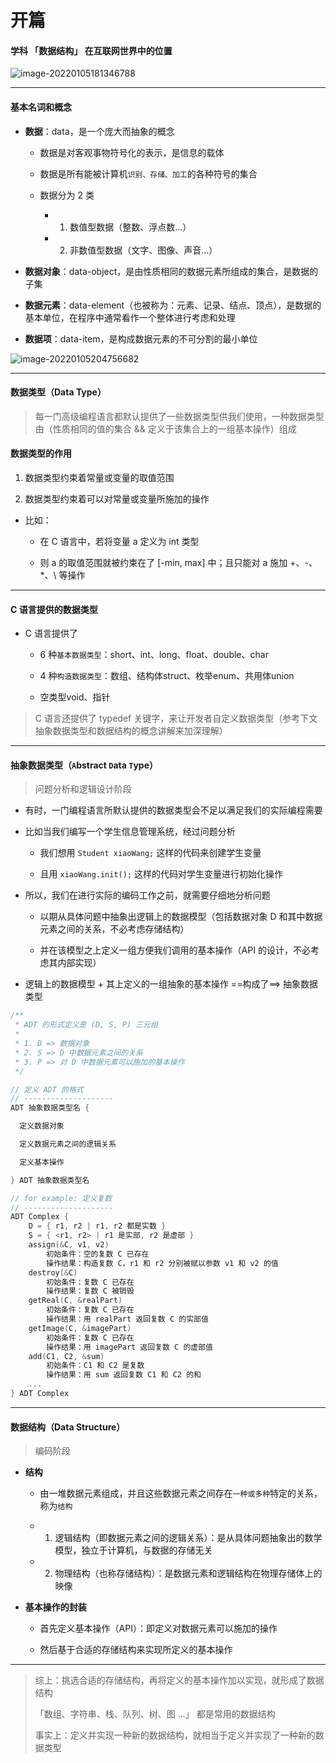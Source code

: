 # 开篇

#### 学科 「数据结构」 在互联网世界中的位置

![image-20220105181346788](https://gitee.com/pj-l/imgs-1/raw/master/screenShot/image-20220105181346788.png)

---

#### 基本名词和概念

- **数据**：data，是一个庞大而抽象的概念

  - 数据是对客观事物符号化的表示，是信息的载体

  - 数据是所有能被计算机`识别、存储、加工`的各种符号的集合

  - 数据分为 2 类

    - 1. 数值型数据（整数、浮点数...）

    - 2. 非数值型数据（文字、图像、声音...）

- **数据对象**：data-object，是由性质相同的数据元素所组成的集合，是数据的子集

- **数据元素**：data-element（也被称为：元素、记录、结点、顶点），是数据的基本单位，在程序中通常看作一个整体进行考虑和处理

- **数据项**：data-item，是构成数据元素的不可分割的最小单位

![image-20220105204756682](https://gitee.com/pj-l/imgs-1/raw/master/screenShot/image-20220105204756682.png)

---

#### 数据类型（Data Type）

> 每一门高级编程语言都默认提供了一些数据类型供我们使用，一种数据类型由（性质相同的值的集合 && 定义于该集合上的一组基本操作）组成

#### 数据类型的作用

1. 数据类型约束着常量或变量的取值范围

2. 数据类型约束着可以对常量或变量所施加的操作

- 比如：

  - 在 C 语言中，若将变量 a 定义为 int 类型

  - 则 a 的取值范围就被约束在了 [-min, max] 中；且只能对 a 施加 +、-、*、\ 等操作

---

#### C 语言提供的数据类型

- C 语言提供了

  - 6 种`基本数据类型`：short、int、long、float、double、char

  - 4 种`构造数据类型`：数组、结构体struct、枚举enum、共用体union

  - 空类型void、指针

> C 语言还提供了 typedef 关键字，来让开发者自定义数据类型（参考下文抽象数据类型和数据结构的概念讲解来加深理解）

---

#### 抽象数据类型（`A`bstract `D`ata `T`ype）

> 问题分析和逻辑设计阶段

- 有时，一门编程语言所默认提供的数据类型会不足以满足我们的实际编程需要

- 比如当我们编写一个学生信息管理系统，经过问题分析

  - 我们想用 `Student xiaoWang;` 这样的代码来创建学生变量

  - 且用 `xiaoWang.init();` 这样的代码对学生变量进行初始化操作

- 所以，我们在进行实际的编码工作之前，就需要仔细地分析问题

  - 以期从具体问题中抽象出逻辑上的数据模型（包括数据对象 D 和其中数据元素之间的关系，不必考虑存储结构）

  - 并在该模型之上定义一组方便我们调用的基本操作（API 的设计，不必考虑其内部实现）

- 逻辑上的数据模型 + 其上定义的一组抽象的基本操作 ==构成了==> 抽象数据类型

```C
/**
 * ADT 的形式定义是 (D, S, P) 三元组
 * 
 * 1. D => 数据对象
 * 2. S => D 中数据元素之间的关系
 * 3. P => 对 D 中数据元素可以施加的基本操作
 */

// 定义 ADT 的格式
// --------------------
ADT 抽象数据类型名 {

  定义数据对象

  定义数据元素之间的逻辑关系

  定义基本操作

} ADT 抽象数据类型名

// for example: 定义复数
// --------------------
ADT Complex {
    D = { r1, r2 | r1, r2 都是实数 }
    S = { <r1, r2> | r1 是实部, r2 是虚部 }
    assign(&C, v1, v2)
        初始条件：空的复数 C 已存在
        操作结果：构造复数 C，r1 和 r2 分别被赋以参数 v1 和 v2 的值
    destroy(&C)
        初始条件：复数 C 已存在
        操作结果：复数 C 被销毁
    getReal(C, &realPart)
        初始条件：复数 C 已存在
        操作结果：用 realPart 返回复数 C 的实部值
    getImage(C, &imagePart)
        初始条件：复数 C 已存在
        操作结果：用 imagePart 返回复数 C 的虚部值
    add(C1, C2, &sum)
        初始条件：C1 和 C2 是复数
        操作结果：用 sum 返回复数 C1 和 C2 的和
    ...
} ADT Complex
```

---

#### 数据结构（Data Structure）

> 编码阶段

- **结构**

  - 由一堆数据元素组成，并且这些数据元素之间存在`一种或多种`特定的关系，称为`结构`

  - 1. 逻辑结构（即数据元素之间的逻辑关系）：是从具体问题抽象出的数学模型，独立于计算机，与数据的存储无关

  - 2. 物理结构（也称存储结构）：是数据元素和逻辑结构在物理存储体上的映像

- **基本操作的封装**

  - 首先定义基本操作（API）：即定义对数据元素可以施加的操作

  - 然后基于合适的存储结构来实现所定义的基本操作

---

> 综上：挑选合适的存储结构，再将定义的基本操作加以实现，就形成了数据结构
>
> 「数组、字符串、栈、队列、树、图 ...」 都是常用的数据结构
>
> 事实上：定义并实现一种新的数据结构，就相当于定义并实现了一种新的数据类型
